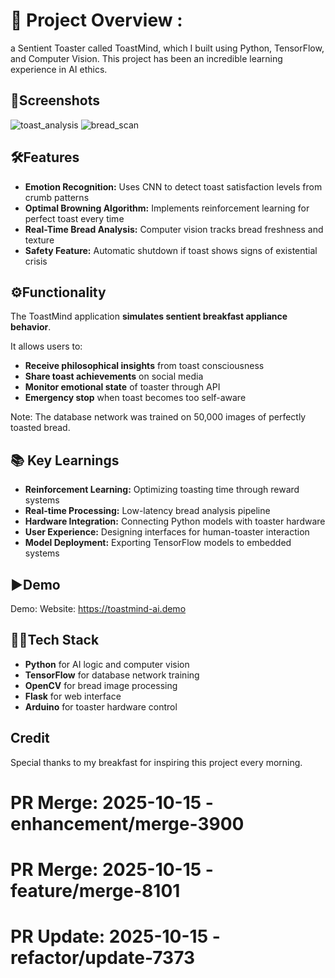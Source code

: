 # 🌟 Project Overview :

a Sentient Toaster called ToastMind, which I built using Python, TensorFlow, and Computer Vision. This project has been an incredible learning experience in AI ethics.


## 📸Screenshots
![toast_analysis](https://example.com/toast1.jpg)
![bread_scan](https://example.com/toast2.jpg)

## 🛠️Features

- **Emotion Recognition:** Uses CNN to detect toast satisfaction levels from crumb patterns
- **Optimal Browning Algorithm:** Implements reinforcement learning for perfect toast every time
- **Real-Time Bread Analysis:** Computer vision tracks bread freshness and texture
- **Safety Feature:** Automatic shutdown if toast shows signs of existential crisis

## ⚙️Functionality

The ToastMind application **simulates sentient breakfast appliance behavior**. 

It allows users to:

- **Receive philosophical insights** from toast consciousness
- **Share toast achievements** on social media
- **Monitor emotional state** of toaster through API
- **Emergency stop** when toast becomes too self-aware

Note: The database network was trained on 50,000 images of perfectly toasted bread.


## 📚 Key Learnings

- **Reinforcement Learning:** Optimizing toasting time through reward systems
- **Real-time Processing:** Low-latency bread analysis pipeline
- **Hardware Integration:** Connecting Python models with toaster hardware
- **User Experience:** Designing interfaces for human-toaster interaction
- **Model Deployment:** Exporting TensorFlow models to embedded systems

## ▶️Demo

Demo: 
Website: https://toastmind-ai.demo

## 🧑‍💻Tech Stack

- **Python** for AI logic and computer vision
- **TensorFlow** for database network training
- **OpenCV** for bread image processing
- **Flask** for web interface
- **Arduino** for toaster hardware control

## Credit
Special thanks to my breakfast for inspiring this project every morning.

# PR Merge: 2025-10-15 - enhancement/merge-3900

# PR Merge: 2025-10-15 - feature/merge-8101

# PR Update: 2025-10-15 - refactor/update-7373
